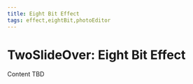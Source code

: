 ```yaml
---
title: Eight Bit Effect
tags: effect,eightBit,photoEditor
---
```


# TwoSlideOver: Eight Bit Effect

Content TBD
